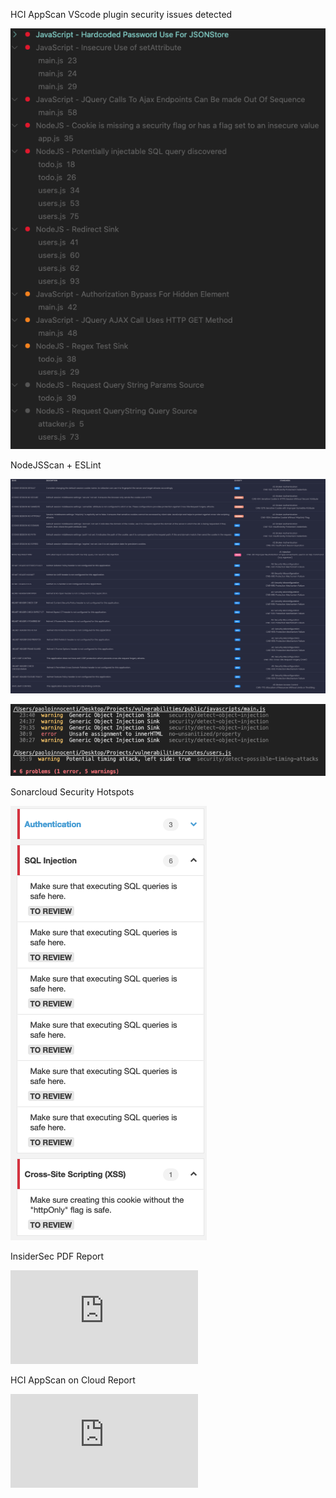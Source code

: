 HCI AppScan VScode plugin security issues detected

![HCI AppScan](https://github.com/Pol52/Vulnerabilities/blob/simple-vulnerabilities/reports/HCIAppScan.png?raw=true)

NodeJSScan + ESLint

![NodeJSScan](https://github.com/Pol52/Vulnerabilities/blob/simple-vulnerabilities/reports/nodejsscan.jpg?raw=true)

![ESLint](https://github.com/Pol52/Vulnerabilities/blob/simple-vulnerabilities/reports/eslint.png?raw=true)

Sonarcloud Security Hotspots

![Sonarcloud High Security Hotspots](https://github.com/Pol52/Vulnerabilities/blob/simple-vulnerabilities/reports/sonarcloud-high-scan.png?raw=true)

InsiderSec PDF Report

![InsiderSec pdf report](https://github.com/Pol52/Vulnerabilities/blob/simple-vulnerabilities/reports/insidersec.pdf)

HCI AppScan on Cloud Report

![HCIAppScan on Cloud report](https://github.com/Pol52/Vulnerabilities/blob/simple-vulnerabilities/reports/hciAppScanreport.pdf)

